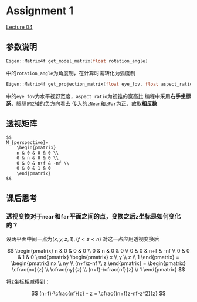 
# Assignment 1

[Lecture 04](https://sites.cs.ucsb.edu/~lingqi/teaching/resources/GAMES101_Lecture_04.pdf)

## 参数说明

```cpp
Eigen::Matrix4f get_model_matrix(float rotation_angle)
```
中的`rotation_angle`为角度制，在计算时需转化为弧度制

```cpp
Eigen::Matrix4f get_projection_matrix(float eye_fov, float aspect_ratio, float zNear, float zFar)
```
中的`eye_fov`为水平视野宽度，`aspect_ratio`为视锥的宽高比
编程中采用**右手坐标系**，眼睛向z轴的负方向看去
传入的`zNear`和`zFar`为正，故取**相反数**

## 透视矩阵

    $$
    M_{perspective}=
        \begin{pmatrix}
        n & 0 & 0 & 0 \\
        0 & n & 0 & 0 \\
        0 & 0 & n+f & -nf \\
        0 & 0 & 1 & 0
        \end{pmatrix}
    $$

## 课后思考

### 透视变换对于`near`和`far`平面之间的点，变换之后`z`坐标是如何变化的？

设两平面中间一点为$(x, y, z, 1), (f < z < n)$
对这一点应用透视变换后

$$
    \begin{pmatrix}
    n & 0 & 0 & 0 \\
    0 & n & 0 & 0 \\
    0 & 0 & n+f & -nf \\
    0 & 0 & 1 & 0
    \end{pmatrix}
    \begin{pmatrix}
    x  \\
    y  \\
    z  \\
    1 
    \end{pmatrix}
    =
    \begin{pmatrix}
    nx  \\
    ny  \\
    (n+f)z-nf  \\
    z 
    \end{pmatrix}
    =
    \begin{pmatrix}
    \cfrac{nx}{z}  \\
    \cfrac{ny}{z}  \\
    (n+f)-\cfrac{nf}{z} \\
    1 
    \end{pmatrix}
$$

将z坐标相减得到：

$$
(n+f)-\cfrac{nf}{z} - z = \cfrac{(n+f)z-nf-z^2}{z}
$$

